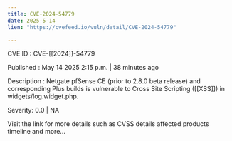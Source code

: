 ```yaml
---
title: CVE-2024-54779
date: 2025-5-14
lien: "https://cvefeed.io/vuln/detail/CVE-2024-54779"

---
```


CVE ID : CVE-[[2024]]-54779

Published :  May 14
2025
2:15 p.m. | 38 minutes ago

Description : Netgate pfSense CE (prior to 2.8.0 beta release) and corresponding Plus builds is vulnerable to Cross Site Scripting ([[XSS]]) in widgets/log.widget.php.

Severity: 0.0 | NA

Visit the link for more details
such as CVSS details
affected products
timeline
and more...

